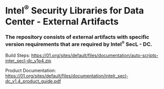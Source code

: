 # Intel<sup>®</sup> Security Libraries for Data Center  - External Artifacts

### The repository consists of external artifacts with specific version requirements that are required by Intel<sup>®</sup> SecL - DC.

Build Steps: https://01.org/sites/default/files/documentation/auto-scripts-inter_secl-dc_v1p4.zip

Product Documentation: https://01.org/sites/default/files/documentation/intelr_secl-dc_v1.4_product_guide.pdf
